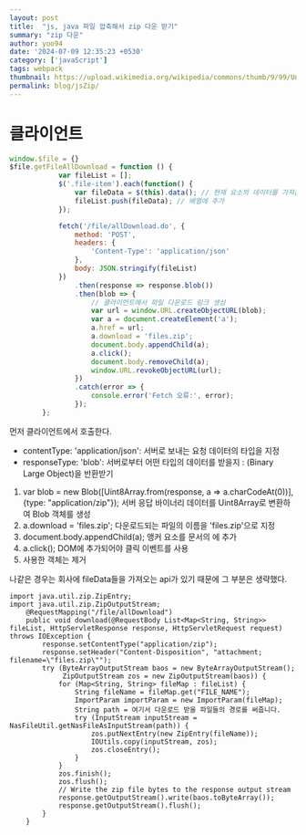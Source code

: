 ```yaml
---
layout: post
title:  "js, java 파일 압축해서 zip 다운 받기"
summary: "zip 다운"
author: yoo94
date: '2024-07-09 12:35:23 +0530'
category: ['javaScript']
tags: webpack
thumbnail: https://upload.wikimedia.org/wikipedia/commons/thumb/9/99/Unofficial_JavaScript_logo_2.svg/1200px-Unofficial_JavaScript_logo_2.svg.png
permalink: blog/jsZip/
---
```

# 클라이언트

```js
window.$file = {}
$file.getFileAllDownload = function () {
            var fileList = [];
            $('.file-item').each(function() {
                var fileData = $(this).data(); // 현재 요소의 데이터를 가져옴
                fileList.push(fileData); // 배열에 추가
            });

            fetch('/file/allDownload.do', {
                method: 'POST',
                headers: {
                    'Content-Type': 'application/json'
                },
                body: JSON.stringify(fileList)
            })
                .then(response => response.blob())
                .then(blob => {
                    // 클라이언트에서 파일 다운로드 링크 생성
                    var url = window.URL.createObjectURL(blob);
                    var a = document.createElement('a');
                    a.href = url;
                    a.download = 'files.zip';
                    document.body.appendChild(a);
                    a.click();
                    document.body.removeChild(a);
                    window.URL.revokeObjectURL(url);
                })
                .catch(error => {
                    console.error('Fetch 오류:', error);
                });
        };
```
먼저 클라이언트에서 호출한다.
- contentType: 'application/json': 서버로 보내는 요청 데이터의 타입을 지정
- responseType: 'blob': 서버로부터 어떤 타입의 데이터를 받을지 : (Binary Large Object)을 반환받기

1. var blob = new Blob([Uint8Array.from(response, a => a.charCodeAt(0))], {type: "application/zip"});
서버 응답  바이너리 데이터를 Uint8Array로 변환하여 Blob 객체를 생성
2. a.download = 'files.zip';   다운로드되는 파일의 이름을 'files.zip'으로 지정
3. document.body.appendChild(a);  앵커 요소를 문서의 <body>에 추가
4. a.click();   DOM에 추가되어야 클릭 이벤트를 사용
5. 사용한 객체는 제거


나같은 경우는 회사에 fileData들을 가져오는 api가 있기 때문에 그 부분은 생략했다.

```text
import java.util.zip.ZipEntry;
import java.util.zip.ZipOutputStream;
    @RequestMapping("/file/allDownload")
	public void download(@RequestBody List<Map<String, String>> fileList, HttpServletResponse response, HttpServletRequest request) throws IOException {
		response.setContentType("application/zip");
		response.setHeader("Content-Disposition", "attachment; filename=\"files.zip\"");
		try (ByteArrayOutputStream baos = new ByteArrayOutputStream();
			 ZipOutputStream zos = new ZipOutputStream(baos)) {
			for (Map<String, String> fileMap : fileList) {
				String fileName = fileMap.get("FILE_NAME");
				ImportParam importParam = new ImportParam(fileMap);
				String path = 여기서 다운로드 받을 파일들의 경로를 써줍니다.
				try (InputStream inputStream = NasFileUtil.getNasFileAsInputStream(path)) {
					zos.putNextEntry(new ZipEntry(fileName));
					IOUtils.copy(inputStream, zos);
					zos.closeEntry();
				}
			}
			zos.finish();
			zos.flush();
			// Write the zip file bytes to the response output stream
			response.getOutputStream().write(baos.toByteArray());
			response.getOutputStream().flush();
		}
	}
```
